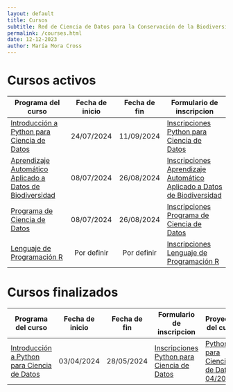 ```yaml
---
layout: default
title: Cursos
subtitle: Red de Ciencia de Datos para la Conservación de la Biodiversidad Mesoamericana
permalink: /courses.html
date: 12-12-2023
author: María Mora Cross
---
```



# Cursos activos

| Programa del curso | Fecha de inicio | Fecha de fin | Formulario de inscripcion |
| -------------------------------------------------------------------- | :--------: | :--------: | ------------------------- |
| [Introducción a Python para Ciencia de Datos][python_abril]          | 24/07/2024 | 11/09/2024 | [Inscripciones Python para Ciencia de Datos][python_abril_form] |
| [Aprendizaje Automático Aplicado a Datos de Biodiversidad][ML_julio] | 08/07/2024 | 26/08/2024 | [Inscripciones Aprendizaje Automático Aplicado a Datos de Biodiversidad][ML_julio_form] |
| [Programa de Ciencia de Datos][ds_julio]                             | 08/07/2024 | 26/08/2024 | [Inscripciones Programa de Ciencia de Datos][ds_julio_form] |
| [Lenguaje de Programación R][lenguaje_R]                             | Por definir |  Por definir | [Inscripciones Lenguaje de Programación R][lenguaje_R_form] |


# Cursos finalizados

| Programa del curso | Fecha de inicio | Fecha de fin | Formulario de inscripcion | Proyectos del curso |
| ----------------------------------------------------------- | :--------: | :--------: | ------------------------- | ------------------ |
| [Introducción a Python para Ciencia de Datos][python_julio] | 03/04/2024 | 28/05/2024 | [Inscripciones Python para Ciencia de Datos][python_julio_form] | [Python para Ciencia de Datos 04/2024][python_abril_proyectos]|


<!-- Python Julio 2024-->
[python_julio]:/cursos/2024-07-python-ciencia-datos.html
[python_julio_form]:https://forms.gle/Z5qZ9rgy1WoVavc69

<!-- ML Julio 2024-->
[ML_julio]:/cursos/2024-06-machine-learning.html
[ML_julio_form]:https://forms.gle/SojwgcUT1iN3Sn1H6

<!-- Ciencia de Datos Julio 2024-->
[ds_julio]:/formularios/invitacion-ciencia-datos.html
[ds_julio_form]:https://forms.gle/VA7xoS22GckH2S396

<!-- Python Abril 2024-->
[python_abril]:/cursos/2024-03-python-ciencia-datos.html
[python_abril_form]:https://forms.gle/XbZCbuSoV33FiPc1A
[python_abril_proyectos]:/proyectos/2024-04-python-ciencia-datos.html

<!-- Lenguaje de Programación R-->
[lenguaje_R]:/cursos/2024-08-lenguaje-programacion-R.html
[lenguaje_R_form]: https://docs.google.com/forms/d/e/1FAIpQLSdND7N3UCjgXMbDp6ULa6TGbbnYhrCSA0rpcvrNhqKR1D42rQ/viewform?usp=sharing
